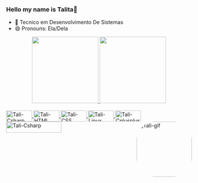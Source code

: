 ### Hello my name is Talita👋

- 🌱 Tecnico em Desenvolvimento De Sistemas
- 😄 Pronouns: Ela/Dela

<div align="center">
  <a href="https://github.com/talitatodesco">
  <img height="180em" src="https://github-readme-stats.vercel.app/api?username=talitatodesco&show_icons=true&theme=shades-of-purple&include_all_commits=true&count_private=true"/>
  <img height="180em" src="https://github-readme-stats.vercel.app/api/top-langs/?username=talitatodesco&layout=compact&langs_count=7&theme=shades-of-purple"/>
</div>

  <div style="display: inline_block"><br>
  <img align="center" alt="Tali-Csharp" height="30" width="70" src="https://img.shields.io/badge/C%23-239120?style=for-the-badge&logo=c-sharp&logoColor=white">
  <img align="center" alt="Tali-HTML" height="30" width="70" src="https://img.shields.io/badge/HTML5-E34F26?style=for-the-badge&logo=html5&logoColor=white">
  <img align="center" alt="Tali-CSS" height="30" width="70" src="https://img.shields.io/badge/CSS3-1572B6?style=for-the-badge&logo=css3&logoColor=white">
  <img align="center" alt="Tali-Linux" height="30" width="70" src="https://img.shields.io/badge/Ubuntu-E95420?style=for-the-badge&logo=ubuntu&logoColor=white">
  <img align="center" alt="Tali-Cplusplus" height="30" width="70" src="https://img.shields.io/badge/C%2B%2B-00599C?style=for-the-badge&logo=c%2B%2B&logoColor=white">
  <img align="center" alt="Tali-Csharp" height="30" width="150" src="https://img.shields.io/badge/Nintendo_3DS-D12228?style=for-the-badge&logo=nintendo-3ds&logoColor=white">
  <img align="right" alt="Tali-gif" height="150" style="border-radius:50px;" src="https://user-images.githubusercontent.com/70537487/161137091-7013283f-78f1-4ed2-bca9-7d6c8f9cb987.gif">
</div>

